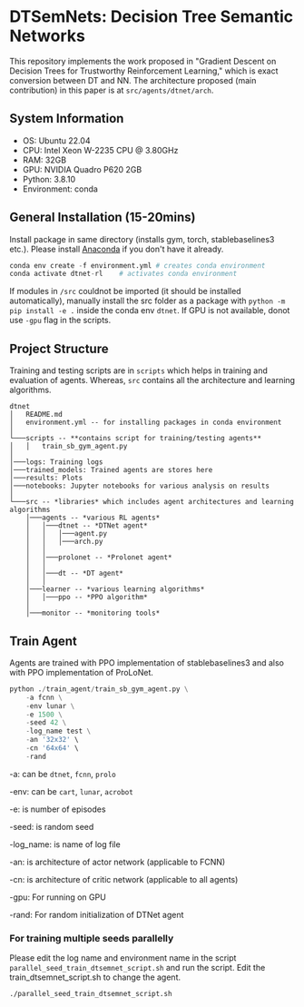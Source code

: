 # DTSemNets: Decision Tree Semantic Networks
This repository implements the work proposed in "Gradient Descent on Decision Trees for Trustworthy Reinforcement Learning," which is exact conversion between DT and NN. The architecture proposed (main contribution) in this paper is at `src/agents/dtnet/arch`.

## System Information
- OS: Ubuntu 22.04
- CPU: Intel Xeon W-2235 CPU @ 3.80GHz
- RAM: 32GB
- GPU: NVIDIA Quadro P620 2GB
- Python: 3.8.10
- Environment: conda


## General Installation (15-20mins)
Install package in same directory (installs gym, torch, stablebaselines3 etc.). Please install [Anaconda](https://docs.anaconda.com/free/anaconda/install/index.html) if you don't have it already. 
```python 
conda env create -f environment.yml # creates conda environment
conda activate dtnet-rl    # activates conda environment
```

If modules in `/src` couldnot be imported (it should be installed automatically), manually install the src folder as a package with `python -m pip install -e .` inside the conda env `dtnet`. If GPU is not available, donot use `-gpu` flag in the scripts. 



## Project Structure
Training and testing scripts are in `scripts` which helps in training and evaluation of agents. Whereas, `src` contains all the architecture and learning algorithms.

```
dtnet
│   README.md
│   environment.yml -- for installing packages in conda environment    
│
└───scripts -- **contains script for training/testing agents**
│   │   train_sb_gym_agent.py 
│   
│───logs: Training logs
│───trained_models: Trained agents are stores here
│───results: Plots 
│───notebooks: Jupyter notebooks for various analysis on results
│   
└───src -- *libraries* which includes agent architectures and learning algorithms
    │───agents -- *various RL agents*
    │   │───dtnet -- *DTNet agent*
    │   │   │───agent.py
    │   │   │───arch.py
    │   │ 
    │   │───prolonet -- *Prolonet agent*
    │   │  
    │   │───dt -- *DT agent*
    │   │
    │───learner -- *various learning algorithms*
    │   │───ppo -- *PPO algorithm*
    │
    │───monitor -- *monitoring tools*

```


## Train Agent
Agents are trained with PPO implementation of stablebaselines3 and also with PPO implementation of ProLoNet.

```python
python ./train_agent/train_sb_gym_agent.py \
    -a fcnn \
    -env lunar \
    -e 1500 \
    -seed 42 \
    -log_name test \
    -an '32x32' \
    -cn '64x64' \
    -rand
```

-a: can be `dtnet`, `fcnn`, `prolo`

-env: can be `cart`, `lunar`, `acrobot`

-e: is number of episodes

-seed: is random seed

-log_name: is name of log file

-an: is architecture of actor network (applicable to FCNN)

-cn: is architecture of critic network (applicable to all agents)

-gpu: For running on GPU

-rand: For random initialization of DTNet agent

### For training multiple seeds parallelly
Please edit the log name and environment name in the script `parallel_seed_train_dtsemnet_script.sh` and run the script. Edit the train_dtsemnet_script.sh to change the agent.
```bash
./parallel_seed_train_dtsemnet_script.sh
```



